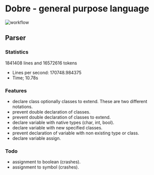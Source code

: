# Dobre - general purpose language
![workflow](https://github.com/GerbenAaltink/dobre/actions/workflows/make-dobre-single-platform.yml/badge.svg)
## Parser

### Statistics
1841408 lines and 16572616 tokens
 - Lines per second: 170748.984375
 - Time; 10.78s

### Features 
 - declare class optionally classes to extend. These are two different notations.
 - prevent double declaration of classes.
 - prevent double declaration of classes to extend.
 - declare variable with native types (char, int, bool).
 - declare variable with new specified classes.
 - prevent declaration of variable with non existing type or class.
 - declare variable assign.

### Todo
 - assignment to boolean (crashes).
 - assignment to symbol (crashes).
